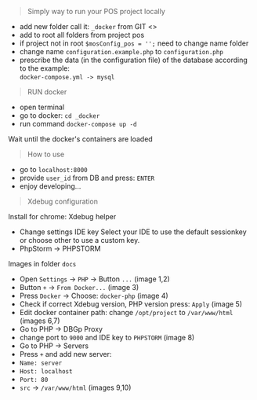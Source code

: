 > Simply way to run your POS project locally

- add new folder call it: `_docker` from GIT <>
- add to root all folders from project pos
- if project not in root  `$mosConfig_pos = '';` need to change name folder
- change name `configuration.example.php` to `configuration.php`
- prescribe the data (in the configuration file) of the database according to the example:  
`docker-compose.yml -> mysql`

> RUN docker
- open terminal 
- go to docker: `cd _docker`
- run command `docker-compose up -d`

Wait until the docker's containers are loaded

> How to use
- go to `localhost:8000`
- provide `user_id` from DB and press: `ENTER`
- enjoy developing...

> Xdebug configuration

Install for chrome: Xdebug helper
- Change settings IDE key
  Select your IDE to use the default sessionkey or choose other to use a custom key.
- PhpStorm -> PHPSTORM

Images in folder `docs`

- Open `Settings` -> `PHP` -> Button `...` (image 1,2)
- Button `+` -> `From Docker...` (image 3)
- Press `Docker` -> Choose: `docker-php` (image 4)
- Check if correct Xdebug version, PHP version press: `Apply` (image 5)
- Edit docker container path: change `/opt/project` to `/var/www/html` (images 6,7)
- Go to PHP -> DBGp Proxy
- change port to `9000` and IDE key to `PHPSTORM` (image 8)
- Go to PHP -> Servers
- Press `+` and add new server:
- `Name: server` 
- `Host: localhost`
- `Port: 80`
- `src` -> `/var/www/html` (images 9,10)

